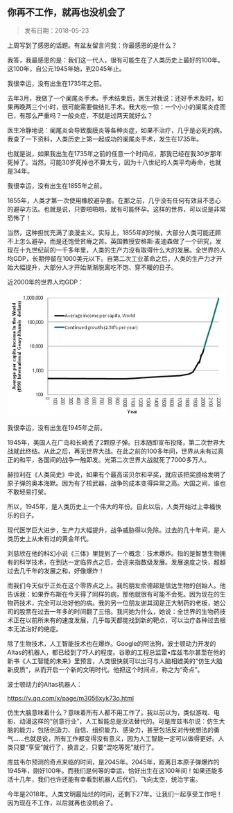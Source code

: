 ## 你再不工作，就再也没机会了

> 发布日期：2018-05-23

上周写到了感恩的话题。有盆友留言问我：你最感恩的是什么？

我答，我最感恩的是：我们这一代人，很有可能生在了人类历史上最好的100年。这100年，自公元1945年始，到2045年止。

我很幸运，没有出生在1735年之前。

去年3月，我做了一个阑尾炎手术。手术结束后，医生对我说：还好手术及时，如果再晚两三个小时，很可能需要做结扎手术。我大吃一惊：一个小小的阑尾炎症而已，有那么严重吗？一般炎症，不就是过两天就好么？

医生冷静地说：阑尾炎会导致腹膜炎等各种炎症，如果不治疗，几乎是必死的病。我查了一下资料，人类历史上第一起成功的阑尾炎手术，发生在1735年。

也就是说，如果我出生在1735年之前的任意一个时间点，那我已经在我30岁那年死掉了。当然，可能30岁死掉也不算太亏，因为十八世纪的人类平均寿命，也就是34年。

我很幸运，没有出生在1855年之前。

1855年，人类才第一次使用橡胶避孕套。在那之前，几乎没有任何有效且不恶心的避孕方法。也就是说，只要啪啪啪，就有可能怀孕。这样的世界，可以说是非常恐怖了！

当然，这种担忧充满了浪漫主义。实际上，1855年的时候，大部分人类可能还顾不上怎么避孕，而是还饱受贫瘠之苦。英国教授安格斯·麦迪森做了一个研究，发现在十九世纪前的一千多年里，人类的生产力没有取得什么大的发展。全世界的人均GDP，长期停留在1000美元以下。自第二次工业革命之后，人类的生产力才开始大幅提升，大部分人才开始渐渐脱离吃不饱、穿不暖的日子。


近2000年的世界人均GDP：

![](images/14-1.jpg)

我很幸运，没有出生在1945年之前。

1945年，美国人在广岛和长崎丢了2颗原子弹。日本随即宣布投降，第二次世界大战就此终结。从此之后，再无世界大战。在此之前的100多年间，世界从未有过真正的和平，各国间的战争一触即发。光第二次世界大战就死了7000多万人。

赫拉利在《人类简史》中说，如果有个最高诺贝尔和平奖，就应该把奖颁给发明了原子弹的奥本海默。因为有了核武器，战争的成本变得异常之高。大国之间，谁也不敢轻易打架。

所以，1945年，是人类历史上一个伟大的年份。自此以后，人类开始过上幸福快乐的日子。

现代医学巨大进步，生产力大幅提升，战争威胁得以免除。过去的几十年间，是人类历史上从未有过的黄金年代。

刘慈欣在他的科幻小说《三体》里提到了一个概念：技术爆炸。指的是智慧生物拥有的科学技术，在到达一定临界点之后，会迎来指数级发展。发展速度之快，超越过去几千年的发展之和，好像爆炸！

而我们今天似乎正处在这个零界点之上。我的朋友俞德超是信达生物的创始人。他告诉我：如果乔布斯在今天得了同样的病，那他就很有可能不会死。因为现在的生物药技术，完全可以治好他的病。我的另一位朋友谢其润是正大制药的老板，她公司的股票在过去一年多的时间翻了三倍。我问她为什么，她说：全世界的生物药技术正在以前所未有的速度发展，几乎每天都能找到新的靶点，可以治疗各种过去根本无法治好的绝症。

除了生物技术，人工智能技术也在爆炸。Google的阿法狗，波士顿动力开发的Altas的机器人，都已经到了吓人的程度。谷歌的工程总监雷•库兹韦尔甚至在他的新书《人工智能的未来》里预言，人类很快就可以出可与人脑相媲美的“仿生大脑新皮质”，从而开启一个新的文明时代。他把这个时间点，称之为“奇点”。

波士顿动力的Altas机器人：

https://v.qq.com/x/page/m3056xyk73o.html

仿生大脑意味着什么？意味着所有人都不用工作了。我以前以为，类似游戏、电影、动漫这样的“创意行业”，人工智能总是没法替代的。可是库兹韦尔说：仿生大脑的能力，包括创造力、自信、组织能力、感染力，甚至包括反对传统想法的勇气……也就是说，所有工作都变得没有意义，因为人工智能一定可以做得更好。人类只要“享受”就行了，换言之，只要“混吃等死”就行了。

库兹韦尔预测的奇点来临的时间，是2045年。2045年，距离日本原子弹爆炸的1945年，刚好100年。而我们是何等的幸运，恰好出生在这100年间！如果还能多活十几年，我们也许还能有幸看到机器人后代们，飞向太空，统治宇宙。

今年是2018年。人类文明最灿烂的时间，还剩下27年。让我们一起享受工作吧！因为现在不工作，以后就再也没机会了。







